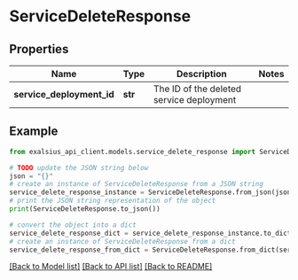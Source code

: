 # ServiceDeleteResponse


## Properties

Name | Type | Description | Notes
------------ | ------------- | ------------- | -------------
**service_deployment_id** | **str** | The ID of the deleted service deployment | 

## Example

```python
from exalsius_api_client.models.service_delete_response import ServiceDeleteResponse

# TODO update the JSON string below
json = "{}"
# create an instance of ServiceDeleteResponse from a JSON string
service_delete_response_instance = ServiceDeleteResponse.from_json(json)
# print the JSON string representation of the object
print(ServiceDeleteResponse.to_json())

# convert the object into a dict
service_delete_response_dict = service_delete_response_instance.to_dict()
# create an instance of ServiceDeleteResponse from a dict
service_delete_response_from_dict = ServiceDeleteResponse.from_dict(service_delete_response_dict)
```
[[Back to Model list]](../README.md#documentation-for-models) [[Back to API list]](../README.md#documentation-for-api-endpoints) [[Back to README]](../README.md)



